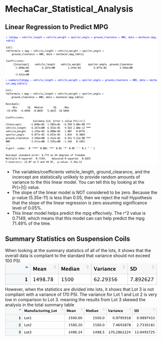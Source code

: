 # MechaCar_Statistical_Analysis

## Linear Regression to Predict MPG
![lm](https://github.com/cailynjmiller/MechaCar_Statistical_Analysis/blob/main/images/d1_lm%20function.png)<br/>
![summary](https://github.com/cailynjmiller/MechaCar_Statistical_Analysis/blob/main/images/d1_summary%20function.png)
- The variables/coefficients vehicle_length, ground_clearance, and the incercept are statistically unlikely to provide random amounts of variance to the this linear model. You can tell this by looking at the Pr(>|t|) value.
- The slope of the linear model is NOT considered to be zero. Because the p-value (5.35e-11) is less than 0.05, then we reject the null Hypothesis that the slope of the linear regression is zero assuming significance level of 0.05%.
- This linear model helps predict the mpg effecively. The r^2 value is 0.7149, which means that this model can can help predict the mpg 71.49% of the time.

## Summary Statistics on Suspension Coils
When looking at the summary statistics of all of the lots, it shows that the overall data is compliant to the standard that variance should not exceed 100 PSI.<br/>
![Total Summary](https://github.com/cailynjmiller/MechaCar_Statistical_Analysis/blob/main/images/total_summary%20table.png)<br/>
However, when the statistics are divided into lots, it shows that Lot 3 is not compliant with a variance of 170 PSI. The variance for Lot 1 and Lot 2 is very low in comparison to Lot 3. meaning the results from Lot 3 skewed the analysis in the total summary table<br/>
![Lot Summary](https://github.com/cailynjmiller/MechaCar_Statistical_Analysis/blob/main/images/lot_summary%20table.png)<br/>
